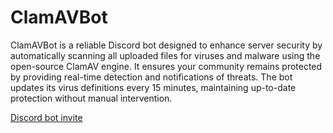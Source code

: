 # ClamAVBot
ClamAVBot is a reliable Discord bot designed to enhance server security by automatically scanning all uploaded files for viruses and malware using the open-source ClamAV engine. It ensures your community remains protected by providing real-time detection and notifications of threats. The bot updates its virus definitions every 15 minutes, maintaining up-to-date protection without manual intervention.

[Discord bot invite](https://discord.com/oauth2/authorize?client_id=1388851141999329351&permissions=274877974592&integration_type=0&scope=bot)
